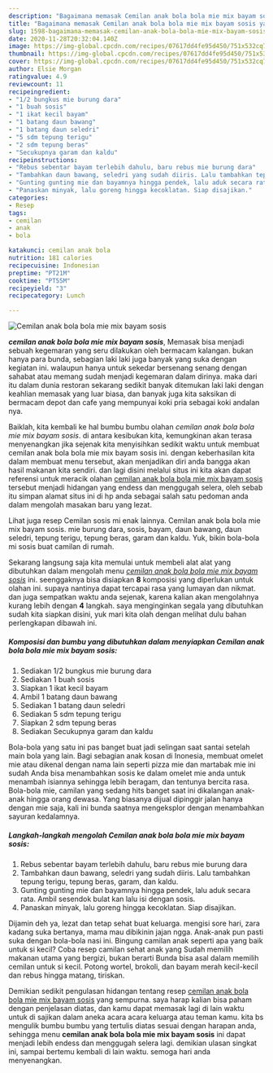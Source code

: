 ```yaml
---
description: "Bagaimana memasak Cemilan anak bola bola mie mix bayam sosis yang enak"
title: "Bagaimana memasak Cemilan anak bola bola mie mix bayam sosis yang enak"
slug: 1598-bagaimana-memasak-cemilan-anak-bola-bola-mie-mix-bayam-sosis-yang-enak
date: 2020-11-28T20:32:04.140Z
image: https://img-global.cpcdn.com/recipes/07617dd4fe95d450/751x532cq70/cemilan-anak-bola-bola-mie-mix-bayam-sosis-foto-resep-utama.jpg
thumbnail: https://img-global.cpcdn.com/recipes/07617dd4fe95d450/751x532cq70/cemilan-anak-bola-bola-mie-mix-bayam-sosis-foto-resep-utama.jpg
cover: https://img-global.cpcdn.com/recipes/07617dd4fe95d450/751x532cq70/cemilan-anak-bola-bola-mie-mix-bayam-sosis-foto-resep-utama.jpg
author: Elsie Morgan
ratingvalue: 4.9
reviewcount: 11
recipeingredient:
- "1/2 bungkus mie burung dara"
- "1 buah sosis"
- "1 ikat kecil bayam"
- "1 batang daun bawang"
- "1 batang daun seledri"
- "5 sdm tepung terigu"
- "2 sdm tepung beras"
- "Secukupnya garam dan kaldu"
recipeinstructions:
- "Rebus sebentar bayam terlebih dahulu, baru rebus mie burung dara"
- "Tambahkan daun bawang, seledri yang sudah diiris. Lalu tambahkan tepung terigu, tepung beras, garam, dan kaldu."
- "Gunting gunting mie dan bayamnya hingga pendek, lalu aduk secara rata. Ambil sesendok bulat kan lalu isi dengan sosis."
- "Panaskan minyak, lalu goreng hingga kecoklatan. Siap disajikan."
categories:
- Resep
tags:
- cemilan
- anak
- bola

katakunci: cemilan anak bola 
nutrition: 181 calories
recipecuisine: Indonesian
preptime: "PT21M"
cooktime: "PT55M"
recipeyield: "3"
recipecategory: Lunch

---
```



![Cemilan anak bola bola mie mix bayam sosis](https://img-global.cpcdn.com/recipes/07617dd4fe95d450/751x532cq70/cemilan-anak-bola-bola-mie-mix-bayam-sosis-foto-resep-utama.jpg)

<b><i>cemilan anak bola bola mie mix bayam sosis</i></b>, Memasak bisa menjadi sebuah kegemaran yang seru dilakukan oleh bermacam kalangan. bukan hanya para bunda, sebagian laki laki juga banyak yang suka dengan kegiatan ini. walaupun hanya untuk sekedar bersenang senang dengan sahabat atau memang sudah menjadi kegemaran dalam dirinya. maka dari itu dalam dunia restoran sekarang sedikit banyak ditemukan laki laki dengan keahlian memasak yang luar biasa, dan banyak juga kita saksikan di bermacam depot dan cafe yang mempunyai koki pria sebagai koki andalan nya.

Baiklah, kita kembali ke hal bumbu bumbu olahan <i>cemilan anak bola bola mie mix bayam sosis</i>. di antara kesibukan kita, kemungkinan akan terasa menyenangkan jika sejenak kita menyisihkan sedikit waktu untuk membuat cemilan anak bola bola mie mix bayam sosis ini. dengan keberhasilan kita dalam membuat menu tersebut, akan menjadikan diri anda bangga akan hasil makanan kita sendiri. dan lagi disini melalui situs ini kita akan dapat referensi untuk meracik olahan <u>cemilan anak bola bola mie mix bayam sosis</u> tersebut menjadi hidangan yang endess dan menggugah selera, oleh sebab itu simpan alamat situs ini di hp anda sebagai salah satu pedoman anda dalam mengolah masakan baru yang lezat.

Lihat juga resep Cemilan sosis mi enak lainnya. Cemilan anak bola bola mie mix bayam sosis. mie burung dara, sosis, bayam, daun bawang, daun seledri, tepung terigu, tepung beras, garam dan kaldu. Yuk, bikin bola-bola mi sosis buat camilan di rumah.


Sekarang langsung saja kita memulai untuk membeli alat alat yang dibutuhkan dalam mengolah menu <u><i>cemilan anak bola bola mie mix bayam sosis</i></u> ini. seenggaknya bisa disiapkan <b>8</b> komposisi yang diperlukan untuk olahan ini. supaya nantinya dapat tercapai rasa yang lumayan dan nikmat. dan juga sempatkan waktu anda sejenak, karena kalian akan mengolahnya kurang lebih dengan <b>4</b> langkah. saya menginginkan segala yang dibutuhkan sudah kita siapkan disini, yuk mari kita olah dengan melihat dulu bahan perlengkapan dibawah ini.

<!--inarticleads1-->

##### Komposisi dan bumbu yang dibutuhkan dalam menyiapkan Cemilan anak bola bola mie mix bayam sosis:

1. Sediakan 1/2 bungkus mie burung dara
1. Sediakan 1 buah sosis
1. Siapkan 1 ikat kecil bayam
1. Ambil 1 batang daun bawang
1. Sediakan 1 batang daun seledri
1. Sediakan 5 sdm tepung terigu
1. Siapkan 2 sdm tepung beras
1. Sediakan Secukupnya garam dan kaldu


Bola-bola yang satu ini pas banget buat jadi selingan saat santai setelah main bola yang lain. Bagi sebagian anak kosan di Inonesia, membuat omelet mie atau dikenal dengan nama lain seperti pizza mie dan martabak mie ini sudah Anda bisa menambahkan sosis ke dalam omelet mie anda untuk menambah isiannya sehingga lebih beragam, dan tentunya bercita rasa. Bola-bola mie, camilan yang sedang hits banget saat ini dikalangan anak-anak hingga orang dewasa. Yang biasanya dijual dipinggir jalan hanya dengan mie saja, kali ini bunda saatnya mengeksplor dengan menambahkan sayuran kedalamnya. 

<!--inarticleads2-->

##### Langkah-langkah mengolah Cemilan anak bola bola mie mix bayam sosis:

1. Rebus sebentar bayam terlebih dahulu, baru rebus mie burung dara
1. Tambahkan daun bawang, seledri yang sudah diiris. Lalu tambahkan tepung terigu, tepung beras, garam, dan kaldu.
1. Gunting gunting mie dan bayamnya hingga pendek, lalu aduk secara rata. Ambil sesendok bulat kan lalu isi dengan sosis.
1. Panaskan minyak, lalu goreng hingga kecoklatan. Siap disajikan.


Dijamin deh ya, lezat dan tetap sehat buat keluarga. mengisi sore hari, zara kadang suka bertanya, mama mau dibikinin jajan ngga. Anak-anak pun pasti suka dengan bola-bola nasi ini. Bingung camilan anak seperti apa yang baik untuk si kecil? Coba resep camilan sehat anak yang Sudah memilih makanan utama yang bergizi, bukan berarti Bunda bisa asal dalam memilih cemilan untuk si kecil. Potong wortel, brokoli, dan bayam merah kecil-kecil dan rebus hingga matang, tiriskan. 

Demikian sedikit pengulasan hidangan tentang resep <u>cemilan anak bola bola mie mix bayam sosis</u> yang sempurna. saya harap kalian bisa paham dengan penjelasan diatas, dan kamu dapat memasak lagi di lain waktu untuk di sajikan dalam aneka acara acara keluarga atau teman kamu. kita bs mengulik bumbu bumbu yang tertulis diatas sesuai dengan harapan anda, sehingga menu <b>cemilan anak bola bola mie mix bayam sosis</b> ini dapat menjadi lebih endess dan menggugah selera lagi. demikian ulasan singkat ini, sampai bertemu kembali di lain waktu. semoga hari anda menyenangkan.

